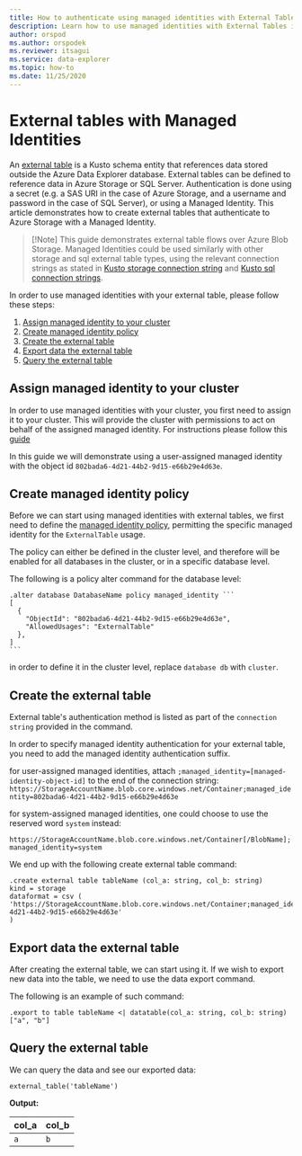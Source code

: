 ```yaml
---
title: How to authenticate using managed identities with External Tables in Azure Data Explorer
description: Learn how to use managed identities with External Tables in Azure Data Explorer cluster.
author: orspod
ms.author: orspodek
ms.reviewer: itsagui
ms.service: data-explorer
ms.topic: how-to
ms.date: 11/25/2020
---
```


# External tables with Managed Identities

An [external table](azure/data-explorer/kusto/query/schema-entities/externaltables) is a Kusto schema entity that references data stored outside the Azure Data Explorer database.
External tables can be defined to reference data in Azure Storage or SQL Server. Authentication is done using a secret (e.g. a SAS URI in the case of Azure Storage, and a username and password in the case of SQL Server), or using a Managed Identity. This article demonstrates how to create external tables that authenticate to Azure Storage with a Managed Identity.

> [!Note] This guide demonstrates external table flows over Azure Blob Storage. Managed Identities could be used similarly with other storage and sql external table types, using the relevant connection strings as stated in [Kusto storage connection string](/storage) and [Kusto sql connection strings](/some-link).

In order to use managed identities with your external table, please follow these steps:

1. [Assign managed identity to your cluster]()
2. [Create managed identity policy]()
3. [Create the external table]()
4. [Export data the external table]()
5. [Query the external table]()

## Assign managed identity to your cluster

In order to use managed identities with your cluster, you first need to assign it to your cluster. This will provide the cluster with permissions to act on behalf of the assigned managed identity. For instructions please follow this [guide](/some-link)

In this guide we will demonstrate using a user-assigned managed identity with the object id `802bada6-4d21-44b2-9d15-e66b29e4d63e`.

## Create managed identity policy

Before we can start using managed identities with external tables, we first need to define the [managed identity policy](azure/data-explorer/kusto/management/alter-managed-identity-policy-command), permitting the specific managed identity for the `ExternalTable` usage.

The policy can either be defined in the cluster level, and therefore will be enabled for all databases in the cluster, or in a specific database level.

The following is a policy alter command for the database level:
~~~
.alter database DatabaseName policy managed_identity ```
[
  {
    "ObjectId": "802bada6-4d21-44b2-9d15-e66b29e4d63e",
    "AllowedUsages": "ExternalTable"
  },
]
```
~~~

in order to define it in the cluster level, replace `database db` with `cluster`.

## Create the external table

External table's authentication method is listed as part of the `connection string` provided in the command.

In order to specify managed identity authentication for your external table, you need to add the managed identity authentication suffix.

for user-assigned managed identities, attach `;managed_identity=[managed-identity-object-id]` to the end of the connection string:
`https://StorageAccountName.blob.core.windows.net/Container;managed_identity=802bada6-4d21-44b2-9d15-e66b29e4d63e`

for system-assigned managed identities, one could choose to use the reserved word `system` instead:

`https://StorageAccountName.blob.core.windows.net/Container[/BlobName];managed_identity=system`

We end up with the following create external table command:

~~~
.create external table tableName (col_a: string, col_b: string)
kind = storage 
dataformat = csv (
'https://StorageAccountName.blob.core.windows.net/Container;managed_identity=802bada6-4d21-44b2-9d15-e66b29e4d63e'
)
~~~

## Export data the external table

After creating the external table, we can start using it.
If we wish to export new data into the table, we need to use the data export command.

The following is an example of such command:
~~~
.export to table tableName <| datatable(col_a: string, col_b: string) ["a", "b"]
~~~

## Query the external table

We can query the data and see our exported data:
~~~
external_table('tableName')
~~~

**Output:**

| col_a | col_b |
|-------| ---- |
| `a` | `b`